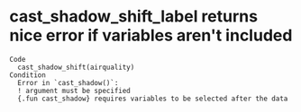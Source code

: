 # cast_shadow_shift_label returns nice error if variables aren't included

    Code
      cast_shadow_shift(airquality)
    Condition
      Error in `cast_shadow()`:
      ! argument must be specified
      {.fun cast_shadow} requires variables to be selected after the data

